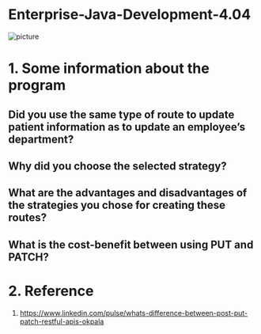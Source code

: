 # Enterprise-Java-Development-4.04

![picture](https://github.com/amalg20/Enterprise-Java-Development-4.04/assets/145042005/b79e2edf-4f3d-4daa-be57-1621e079dae3)



# 1. Some information about the program 

## Did you use the same type of route to update patient information as to update an employee’s department?

## Why did you choose the selected strategy?

## What are the advantages and disadvantages of the strategies you chose for creating these routes?

## What is the cost-benefit between using PUT and PATCH?

# 2. Reference
1. https://www.linkedin.com/pulse/whats-difference-between-post-put-patch-restful-apis-okpala







